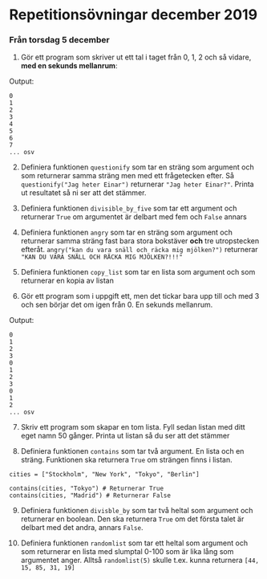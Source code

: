 # Repetitionsövningar december 2019

### Från torsdag 5 december
1. Gör ett program som skriver ut ett tal i taget från 0, 1, 2 och så vidare, **med en sekunds mellanrum**:

Output:
```
0
1
2
3
4
5
6
7
... osv
```

2. Definiera funktionen `questionify` som tar en sträng som argument och som returnerar samma sträng men med ett frågetecken efter. Så `questionify("Jag heter Einar")` returnerar `"Jag heter Einar?"`. Printa ut resultatet så ni ser att det stämmer.

3. Definiera funktionen `divisible_by_five` som tar ett argument och returnerar `True` om argumentet är delbart med fem och `False` annars

4. Definiera funktionen `angry` som tar en sträng som argument och returnerar samma sträng fast bara stora bokstäver **och** tre utropstecken efteråt.
`angry("kan du vara snäll och räcka mig mjölken?")` returnerar `"KAN DU VARA SNÄLL OCH RÄCKA MIG MJÖLKEN?!!!"`

5. Definiera funktionen `copy_list` som tar en lista som argument och som returnerar en kopia av listan

6. Gör ett program som i uppgift ett, men det tickar bara upp till och med 3 och sen börjar det om igen från 0. En sekunds mellanrum.

Output:
```
0
1
2
3
0
1
2
3
0
1
2
... osv
```
7. Skriv ett program som skapar en tom lista. Fyll sedan listan med ditt eget namn 50 gånger. Printa ut listan så du ser att det stämmer

8. Definiera funktionen `contains` som tar två argument. En lista och en sträng. Funktionen ska returnera `True` om strängen finns i listan.
```
cities = ["Stockholm", "New York", "Tokyo", "Berlin"]

contains(cities, "Tokyo") # Returnerar True
contains(cities, "Madrid") # Returnerar False
```

9. Definiera funktionen `divisble_by` som tar två heltal som argument och returnerar en boolean. Den ska returnera `True` om det första talet är delbart med det andra, annars `False`.

10. Definiera funktionen `randomlist` som tar ett heltal som argument och som returnerar en lista med slumptal 0-100 som är lika lång som argumentet anger. Alltså `randomlist(5)` skulle t.ex. kunna returnera `[44, 15, 85, 31, 19]`
